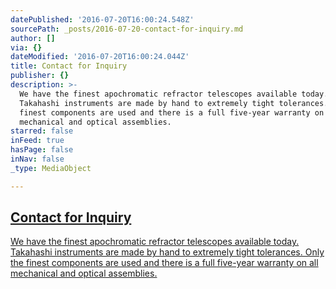 ```yaml
---
datePublished: '2016-07-20T16:00:24.548Z'
sourcePath: _posts/2016-07-20-contact-for-inquiry.md
author: []
via: {}
dateModified: '2016-07-20T16:00:24.044Z'
title: Contact for Inquiry
publisher: {}
description: >-
  We have the finest apochromatic refractor telescopes available today.
  Takahashi instruments are made by hand to extremely tight tolerances. Only the
  finest components are used and there is a full five-year warranty on all
  mechanical and optical assemblies.
starred: false
inFeed: true
hasPage: false
inNav: false
_type: MediaObject

---
```

## [Contact for Inquiry][0]

[We have the finest apochromatic refractor telescopes available today. Takahashi instruments are made by hand to extremely tight tolerances. Only the finest components are used and there is a full five-year warranty on all mechanical and optical assemblies.][0]

[0]: https://thegrid.formstack.com/forms/takahashicontact